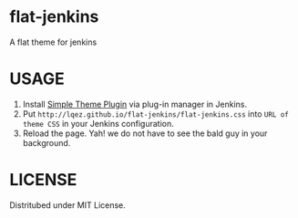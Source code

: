 flat-jenkins
============

A flat theme for jenkins


USAGE
=====

 1. Install [Simple Theme Plugin](https://wiki.jenkins-ci.org/display/JENKINS/Simple+Theme+Plugin) via plug-in manager in Jenkins.
 2. Put `http://lqez.github.io/flat-jenkins/flat-jenkins.css` into `URL of theme CSS` in your Jenkins configuration.
 3. Reload the page. Yah! we do not have to see the bald guy in your background.


LICENSE
=======

Distritubed under MIT License.
